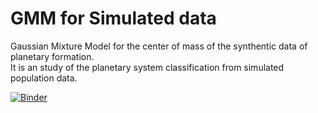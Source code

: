 # GMM for Simulated data
Gaussian Mixture Model for the center of mass of the synthentic data of planetary formation.  
It is an study of the planetary system classification from simulated population data.   

[![Binder](https://mybinder.org/badge_logo.svg)](https://mybinder.org/v2/gh/fjbautistas/GMM_sim/HEAD)
